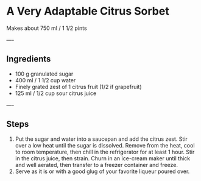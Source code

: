 # A Very Adaptable Citrus Sorbet

Makes about 750 ml / 1 1/2 pints

—-

## Ingredients

* 100 g granulated sugar
* 400 ml / 1 1/2 cup water
* Finely grated zest of 1 citrus fruit (1/2 if grapefruit)
* 125 ml / 1/2 cup sour citrus juice

—-

## Steps

1.  Put the sugar and water into a saucepan and add the citrus zest. Stir over a low heat until the sugar is dissolved. Remove from the heat, cool to room temperature, then chill in the refrigerator for at least 1 hour. Stir in the citrus juice, then strain. Churn in an ice-cream maker until thick and well aerated, then transfer to a freezer container and freeze.
2.  Serve as it is or with a good glug of your favorite liqueur poured over.